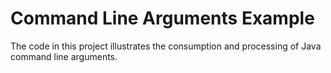 # Command Line Arguments Example

The code in this project illustrates the consumption and processing of Java command line arguments.